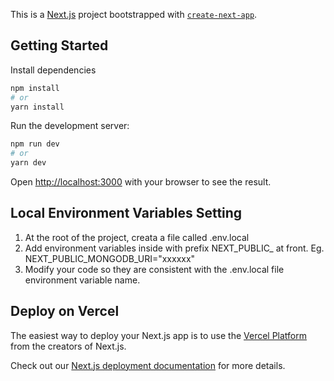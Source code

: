 This is a [Next.js](https://nextjs.org/) project bootstrapped with [`create-next-app`](https://github.com/vercel/next.js/tree/canary/packages/create-next-app).

## Getting Started

Install dependencies
```bash
npm install
# or
yarn install
```

Run the development server:
```bash
npm run dev
# or
yarn dev
```
Open [http://localhost:3000](http://localhost:3000) with your browser to see the result.

## Local Environment Variables Setting
1. At the root of the project, creata a file called .env.local
2. Add environment variables inside with prefix NEXT_PUBLIC_ at front.
Eg.
NEXT_PUBLIC_MONGODB_URI="xxxxxx"
3. Modify your code so they are consistent with the .env.local file environment variable name.


## Deploy on Vercel

The easiest way to deploy your Next.js app is to use the [Vercel Platform](https://vercel.com/new?utm_medium=default-template&filter=next.js&utm_source=create-next-app&utm_campaign=create-next-app-readme) from the creators of Next.js.

Check out our [Next.js deployment documentation](https://nextjs.org/docs/deployment) for more details.
